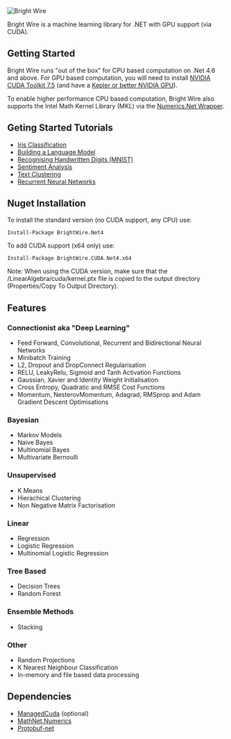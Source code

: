 <img src="http://www.jackdermody.net/Content/image/bright-wire.png" alt="Bright Wire" style="max-height:144" />

Bright Wire is a machine learning library for .NET with GPU support (via CUDA).

## Getting Started

Bright Wire runs "out of the box" for CPU based computation on .Net 4.6 and above.  For GPU based computation, you will need to install
[NVIDIA CUDA Toolkit 7.5](https://developer.nvidia.com/cuda-toolkit) 
(and have a [Kepler or better NVIDIA GPU](https://en.wikipedia.org/wiki/CUDA#GPUs_supported)).

To enable higher performance CPU based computation, Bright Wire also supports the Intel Math Kernel Library (MKL) 
via the [Numerics.Net Wrapper](http://numerics.mathdotnet.com/MKL.html).

## Geting Started Tutorials

* [Iris Classification](http://www.jackdermody.net/brightwire/article/Introduction_to_Bright_Wire)
* [Building a Language Model](http://www.jackdermody.net/brightwire/article/Generating_Text_with_Markov_Chains)
* [Recognising Handwritten Digits (MNIST)](http://www.jackdermody.net/brightwire/article/Recognising_Handwritten_Digits_(MNIST))
* [Sentiment Analysis](http://www.jackdermody.net/brightwire/article/Sentiment_Analysis)
* [Text Clustering](http://www.jackdermody.net/brightwire/article/Text_Clustering_Four_Ways)
* [Recurrent Neural Networks](http://www.jackdermody.net/brightwire/article/Teaching_a_Recurrent_Neural_Net_Binary_Addition)

## Nuget Installation

To install the standard version (no CUDA support, any CPU) use:

```
Install-Package BrightWire.Net4
```

To add CUDA support (x64 only) use:

```
Install-Package BrightWire.CUDA.Net4.x64
```

Note: When using the CUDA version, make sure that the /LinearAlgebra/cuda/kernel.ptx file is copied to the output directory (Properties/Copy To Output Directory).

## Features

### Connectionist aka "Deep Learning"
* Feed Forward, Convolutional, Recurrent and Bidirectional Neural Networks
* Minibatch Training
* L2, Dropout and DropConnect Regularisation
* RELU, LeakyRelu, Sigmoid and Tanh Activation Functions
* Gaussian, Xavier and Identity Weight Initialisation
* Cross Entropy, Quadratic and RMSE Cost Functions
* Momentum, NesterovMomentum, Adagrad, RMSprop and Adam Gradient Descent Optimisations

### Bayesian
* Markov Models
* Naive Bayes
* Multinomial Bayes
* Multivariate Bernoulli

### Unsupervised
* K Means
* Hierachical Clustering
* Non Negative Matrix Factorisation

### Linear
* Regression
* Logistic Regression
* Multinomial Logistic Regression

### Tree Based
* Decision Trees
* Random Forest

### Ensemble Methods
* Stacking

### Other
* Random Projections
* K Nearest Neighbour Classification
* In-memory and file based data processing

## Dependencies
* [ManagedCuda](https://github.com/kunzmi/managedCuda) (optional)
* [MathNet.Numerics](https://github.com/mathnet/mathnet-numerics)
* [Protobuf-net](https://github.com/mgravell/protobuf-net)
